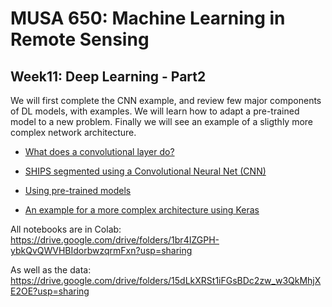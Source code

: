 # MUSA 650: Machine Learning in Remote Sensing

## Week11: Deep Learning - Part2

We will first complete the CNN example, and review few major components of DL models, with examples. We will learn how to adapt a pre-trained model to a new problem. Finally we will see an example of a sligthly more complex network architecture.

- [What does a convolutional layer do?](DL_VisConvFilters.ipynb)
- [SHIPS segmented using a Convolutional Neural Net (CNN)](DLBasics_SHIPS.ipynb)

- [Using pre-trained models](DLBasics_TransferLearning.ipynb)
- [An example for a more complex architecture using Keras](DL_Keras_SiameseNet_MNIST.ipynb)

All notebooks are in Colab:
 https://drive.google.com/drive/folders/1br4IZGPH-ybkQvQWVHBIdorbwzqrmFxn?usp=sharing
 
As well as the data:
 https://drive.google.com/drive/folders/15dLkXRSt1iFGsBDc2zw_w3QkMhjXE2OE?usp=sharing

